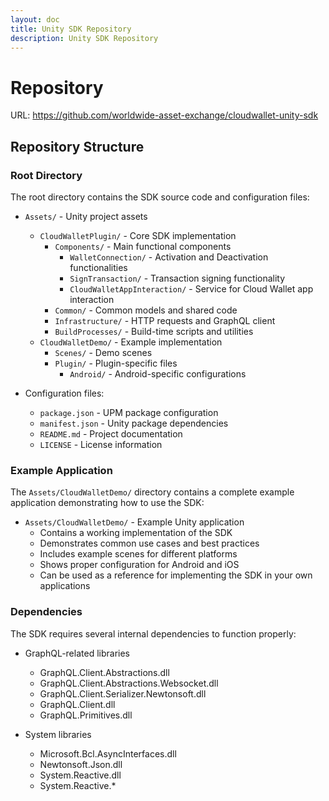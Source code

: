 ```yaml
---
layout: doc
title: Unity SDK Repository
description: Unity SDK Repository
---
```


# Repository
URL: https://github.com/worldwide-asset-exchange/cloudwallet-unity-sdk

## Repository Structure

### Root Directory
The root directory contains the SDK source code and configuration files:

- `Assets/` - Unity project assets
  - `CloudWalletPlugin/` - Core SDK implementation
    - `Components/` - Main functional components
      - `WalletConnection/` - Activation and Deactivation functionalities
      - `SignTransaction/` - Transaction signing functionality
      - `CloudWalletAppInteraction/` - Service for Cloud Wallet app interaction
    - `Common/` - Common models and shared code
    - `Infrastructure/` - HTTP requests and GraphQL client
    - `BuildProcesses/` - Build-time scripts and utilities
  - `CloudWalletDemo/` - Example implementation
    - `Scenes/` - Demo scenes
    - `Plugin/` - Plugin-specific files
      - `Android/` - Android-specific configurations

- Configuration files:
  - `package.json` - UPM package configuration
  - `manifest.json` - Unity package dependencies
  - `README.md` - Project documentation
  - `LICENSE` - License information

### Example Application
The `Assets/CloudWalletDemo/` directory contains a complete example application demonstrating how to use the SDK:

- `Assets/CloudWalletDemo/` - Example Unity application
  - Contains a working implementation of the SDK
  - Demonstrates common use cases and best practices
  - Includes example scenes for different platforms
  - Shows proper configuration for Android and iOS
  - Can be used as a reference for implementing the SDK in your own applications

### Dependencies
The SDK requires several internal dependencies to function properly:

- GraphQL-related libraries
  - GraphQL.Client.Abstractions.dll
  - GraphQL.Client.Abstractions.Websocket.dll
  - GraphQL.Client.Serializer.Newtonsoft.dll
  - GraphQL.Client.dll
  - GraphQL.Primitives.dll

- System libraries
  - Microsoft.Bcl.AsyncInterfaces.dll
  - Newtonsoft.Json.dll
  - System.Reactive.dll
  - System.Reactive.* 